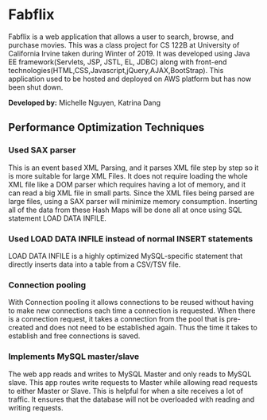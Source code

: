 # Fabflix

Fabflix is a web application that allows a user to search, browse, and purchase movies. This was a class project for CS 122B at University of California Irvine taken during Winter of 2019. It was developed using Java EE framework(Servlets, JSP, JSTL, EL, JDBC) along with front-end technologies(HTML,CSS,Javascript,jQuery,AJAX,BootStrap). This application used to be hosted and deployed on AWS platform but has now been shut down.

**Developed by:** Michelle Nguyen, Katrina Dang

## Performance Optimization Techniques 

### Used SAX parser
This is an event based XML Parsing, and it parses XML file step by step so it is more suitable for large XML Files.
It does not require loading the whole XML file like a DOM parser which requires having a lot of memory, and it 
can read a big XML file in small parts. Since the XML files being parsed are large files, using a SAX parser 
will minimize memory consumption. Inserting all of the data from these Hash Maps will be done all at once using 
SQL statement LOAD DATA INFILE. 

### Used LOAD DATA INFILE instead of normal INSERT statements
LOAD DATA INFILE is a highly optimized MySQL-specific statement that directly inserts data into a table from a CSV/TSV file.

### Connection pooling 
With Connection pooling it allows connections to be reused without having to make new connections each time a connection is requested. When there is a connection request, it takes a connection from the pool that is pre-created and does not need to be established again. Thus the time it takes to establish and free connections is saved.

### Implements MySQL master/slave
The web app reads and writes to MySQL Master and only reads to MySQL slave. This app routes write requests to Master while allowing read requests to either Master or Slave.
This is helpful for when a site receives a lot of traffic. It ensures that the database will not be overloaded with reading and writing requests.
